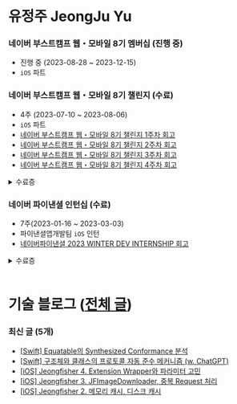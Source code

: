 # 유정주 JeongJu Yu

### 네이버 부스트캠프 웹・모바일 8기 멤버십 (진행 중)
- 진행 중 (2023-08-28 ~ 2023-12-15)
- `iOS` 파트

### 네이버 부스트캠프 웹・모바일 8기 챌린지 (수료)
- 4주 (2023-07-10 ~ 2023-08-06)
- `iOS` 파트
- [네이버 부스트캠프 웹・모바일 8기 챌린지 1주차 회고](https://jeong9216.tistory.com/655)
- [네이버 부스트캠프 웹・모바일 8기 챌린지 2주차 회고](https://jeong9216.tistory.com/657)
- [네이버 부스트캠프 웹・모바일 8기 챌린지 3주차 회고](https://jeong9216.tistory.com/660)
- [네이버 부스트캠프 웹・모바일 8기 챌린지 4주차 회고](https://jeong9216.tistory.com/662)
<details>
<summary>수료증</summary>
<div markdown="1">
  
<img width="720" alt="무제" src="https://github.com/jeongju9216/jeongju9216/assets/89075274/2275b383-094b-4b71-9eed-10ec95457580">

</div>
</details>


### 네이버 파이낸셜 인턴십 (수료)
- 7주(2023-01-16 ~ 2023-03-03)
- 파이낸셜앱개발팀 `iOS` 인턴
- [네이버파이낸셜 2023 WINTER DEV INTERNSHIP 회고](https://jeong9216.tistory.com/653#인턴-과정에서-배운-점)
<details>
<summary>수료증</summary>
<div markdown="1">

<img width="720" alt="네이버파이낸셜-수료증" src="https://github.com/jeongju9216/jeongju9216/assets/89075274/95f67cec-a20c-41e1-87e3-7e29e9ff019c">

</div>
</details>
  
</br>

# 기술 블로그 ([전체 글](https://jeong9216.tistory.com/category))

### 최신 글 (5개)
- [[Swift] Equatable의 Synthesized Conformance 분석](https://jeong9216.tistory.com/675)
- [[Swift] 구조체와 클래스의 프로토콜 자동 준수 메커니즘 (w. ChatGPT)](https://jeong9216.tistory.com/674)
- [[iOS] Jeongfisher 4. Extension Wrapper와 파라미터 고민](https://jeong9216.tistory.com/673)
- [[iOS] Jeongfisher 3. JFImageDownloader, 중복 Request 처리](https://jeong9216.tistory.com/672)
- [[iOS] Jeongfisher 2. 메모리 캐시, 디스크 캐시](https://jeong9216.tistory.com/671)
